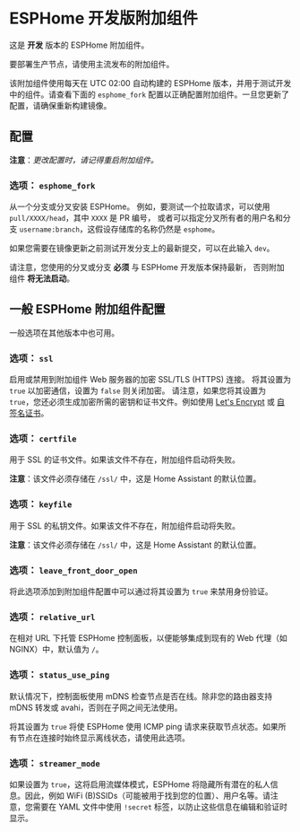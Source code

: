 # ESPHome 开发版附加组件

这是 **开发** 版本的 ESPHome 附加组件。

要部署生产节点，请使用主流发布的附加组件。

该附加组件使用每天在 UTC 02:00 自动构建的 ESPHome 版本，并用于测试开发中的组件。请查看下面的 `esphome_fork` 配置以正确配置附加组件。一旦您更新了配置，请确保重新构建镜像。

## 配置

**注意**：_更改配置时，请记得重启附加组件。_

### 选项： `esphome_fork`

从一个分支或分叉安装 ESPHome。
例如，要测试一个拉取请求，可以使用 `pull/XXXX/head`，其中 `XXXX` 是 PR 编号，
或者可以指定分叉所有者的用户名和分支 `username:branch`，这假设存储库的名称仍然是 `esphome`。

如果您需要在镜像更新之前测试开发分支上的最新提交，可以在此输入 `dev`。

请注意，您使用的分叉或分支 **必须** 与 ESPHome 开发版本保持最新，
否则附加组件 **将无法启动**。

## 一般 ESPHome 附加组件配置

一般选项在其他版本中也可用。

### 选项： `ssl`

启用或禁用到附加组件 Web 服务器的加密 SSL/TLS (HTTPS) 连接。
将其设置为 `true` 以加密通信，设置为 `false` 则关闭加密。
请注意，如果您将其设置为 `true`，您还必须生成加密所需的密钥和证书文件。例如使用 [Let's Encrypt](https://www.home-assistant.io/addons/lets_encrypt/) 或 [自签名证书](https://www.home-assistant.io/docs/ecosystem/certificates/tls_self_signed_certificate/)。

### 选项： `certfile`

用于 SSL 的证书文件。如果该文件不存在，附加组件启动将失败。

**注意**：该文件必须存储在 `/ssl/` 中，这是 Home Assistant 的默认位置。

### 选项： `keyfile`

用于 SSL 的私钥文件。如果该文件不存在，附加组件启动将失败。

**注意**：该文件必须存储在 `/ssl/` 中，这是 Home Assistant 的默认位置。

### 选项： `leave_front_door_open`

将此选项添加到附加组件配置中可以通过将其设置为 `true` 来禁用身份验证。

### 选项： `relative_url`

在相对 URL 下托管 ESPHome 控制面板，以便能够集成到现有的 Web 代理（如 NGINX）中，默认值为 `/`。

### 选项： `status_use_ping`

默认情况下，控制面板使用 mDNS 检查节点是否在线。除非您的路由器支持 mDNS 转发或 avahi，否则在子网之间无法使用。

将其设置为 `true` 将使 ESPHome 使用 ICMP ping 请求来获取节点状态。如果所有节点在连接时始终显示离线状态，请使用此选项。

### 选项： `streamer_mode`

如果设置为 `true`，这将启用流媒体模式，ESPHome 将隐藏所有潜在的私人信息。因此，例如 WiFi (B)SSIDs（可能被用于找到您的位置）、用户名等。请注意，您需要在 YAML 文件中使用 `!secret` 标签，以防止这些信息在编辑和验证时显示。